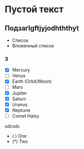Пустой текст
============

Подзагlgftjyjodhththyt
----------------------

*   Список
*   Вложенный список

### 3

*   [x] Mercury
*   [ ] Venus
*   [x] Earth (Orbit/Moon)
*   [ ] Mars
*   [x] Jupiter
*   [x] Saturn
*   [x] Uranus
*   [x] Neptune
*   [ ] Comet Haley

sdcsdc

*   ( ) One
*   (*) Two